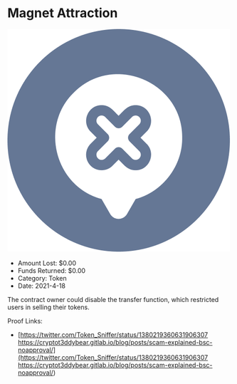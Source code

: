 # Magnet Attraction
![Magnet Attraction](/rektimages/Magnet-Attraction.png)
- Amount Lost: $0.00
- Funds Returned: $0.00
- Category: Token
- Date: 2021-4-18

The contract owner could disable the transfer function, which restricted users in selling their tokens.


Proof Links:
- [https://twitter.com/Token_Sniffer/status/1380219360631906307 https://cryptot3ddybear.gitlab.io/blog/posts/scam-explained-bsc-noapproval/](https://twitter.com/Token_Sniffer/status/1380219360631906307 https://cryptot3ddybear.gitlab.io/blog/posts/scam-explained-bsc-noapproval/)


